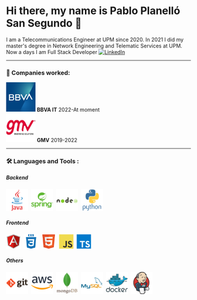 # Hi there, my name is Pablo Planelló San Segundo 👋

I am a Telecommunications Engineer at UPM since 2020. In 2021 I did my master's degree in Network Engineering and Telematic Services at UPM.
Now a days I am Full Stack Developer
[![LinkedIn](https://img.shields.io/badge/-Pablo_Planello_San_Segundo-blue?style=flat&logo=Linkedin&logoColor=white)](www.linkedin.com/in/pablo-planell%C3%B3-san-segundo-upm)

---

### :office: Companies worked:

<div style="display: table">
  <div style="diplay: table-cell">
    <span style="diplay: table-cell">
      <img src="https://github.com/pPlanello/pPlanello/blob/master/works/bbvait.png" title="BBVA IT" alt="BBVA IT" width="80" height="80">
    </span>
    <span><strong>BBVA IT</strong> 2022-At moment</span>
  </div>
  <div style="diplay: table-cell">
    <span style="diplay: table-cell">
      <img src="https://github.com/pPlanello/pPlanello/blob/master/works/gmv.jpg" title="GMV" alt="GMV" width="80" height="80">
    </span>
    <span><strong>GMV</strong> 2019-2022</span>
  </div>
</div>

---

### :hammer_and_wrench: Languages and Tools :
##### Backend
<div>
  <img src="https://github.com/devicons/devicon/blob/master/icons/java/java-original-wordmark.svg" title="Java" alt="Java" width="60" height="60">&nbsp;
  <img src="https://github.com/devicons/devicon/blob/master/icons/spring/spring-original-wordmark.svg" title="Spring" alt="Spring" width="60" height="60"/>&nbsp;
  <img src="https://github.com/devicons/devicon/blob/master/icons/nodejs/nodejs-original-wordmark.svg" title="NodeJS" alt="NodeJS" width="60" height="60"/>&nbsp;
  <img src="https://github.com/devicons/devicon/blob/master/icons/python/python-original-wordmark.svg" title="Python" alt="Python" width="60" height="60"/>&nbsp;
</div>

##### Frontend
<div>
  <img src="https://github.com/devicons/devicon/blob/master/icons/angularjs/angularjs-original.svg" title="Angular" alt="Angular" width="40" height="40"/>&nbsp;
  <img src="https://github.com/devicons/devicon/blob/master/icons/css3/css3-plain-wordmark.svg"  title="CSS3" alt="CSS" width="40" height="40"/>&nbsp;
  <img src="https://github.com/devicons/devicon/blob/master/icons/html5/html5-original.svg" title="HTML5" alt="HTML" width="40" height="40"/>&nbsp;
  <img src="https://github.com/devicons/devicon/blob/master/icons/javascript/javascript-original.svg" title="JavaScript" alt="JavaScript" width="40" height="40"/>&nbsp;
  <img src="https://github.com/devicons/devicon/blob/master/icons/typescript/typescript-original.svg" title="TypeScript" alt="TypeScript" width="40" height="40"/>&nbsp;
</div>

##### Others
<div>
  <img src="https://github.com/devicons/devicon/blob/master/icons/git/git-original-wordmark.svg" title="Git" **alt="Git" width="60" height="60"/>&nbsp;
  <img src="https://github.com/devicons/devicon/blob/master/icons/amazonwebservices/amazonwebservices-original-wordmark.svg" title="AWS" alt="AWS" width="60" height="60"/>&nbsp;
  <img src="https://github.com/devicons/devicon/blob/master/icons/mongodb/mongodb-original-wordmark.svg" title="MongoDB"  alt="MongoDB" width="60" height="60"/>&nbsp;
  <img src="https://github.com/devicons/devicon/blob/master/icons/mysql/mysql-original-wordmark.svg" title="MySQL"  alt="MySQL" width="60" height="60"/>&nbsp;
  <img src="https://github.com/devicons/devicon/blob/master/icons/docker/docker-original-wordmark.svg" title="Docker"  alt="Docker" width="60" height="60">&nbsp;
  <img src="https://github.com/devicons/devicon/blob/master/icons/jenkins/jenkins-original.svg" title="Jenkins"  alt="Jenkins" width="60" height="60">&nbsp;
</div>
